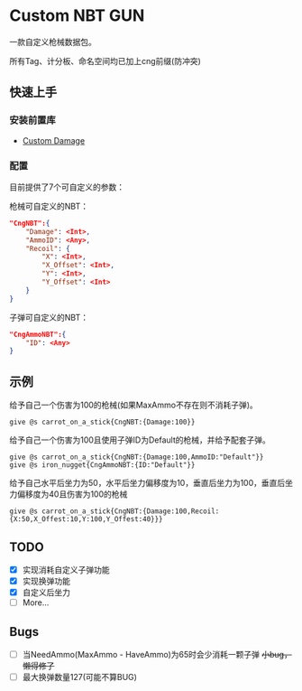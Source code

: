 # Custom NBT GUN
一款自定义枪械数据包。

所有Tag、计分板、命名空间均已加上cng前缀(防冲突)

## 快速上手

### 安装前置库

- [Custom Damage](https://www.mcmod.cn/class/8873.html)

### 配置
目前提供了7个可自定义的参数：

枪械可自定义的NBT：
```JSON
"CngNBT":{
    "Damage": <Int>,
    "AmmoID": <Any>,
    "Recoil": {
        "X": <Int>,
        "X_Offset": <Int>,
        "Y": <Int>,
        "Y_Offset": <Int>
    }
}
```

子弹可自定义的NBT：
```JSON
"CngAmmoNBT":{
    "ID": <Any>
}
```

## 示例

给予自己一个伤害为100的枪械(如果MaxAmmo不存在则不消耗子弹)。

```MCFUNCTION
give @s carrot_on_a_stick{CngNBT:{Damage:100}}
```

给予自己一个伤害为100且使用子弹ID为Default的枪械，并给予配套子弹。

```MCFUNCTION
give @s carrot_on_a_stick{CngNBT:{Damage:100,AmmoID:"Default"}}
give @s iron_nugget{CngAmmoNBT:{ID:"Default"}}
```

给予自己水平后坐力为50，水平后坐力偏移度为10，垂直后坐力为100，垂直后坐力偏移度为40且伤害为100的枪械

```MCFUNCTION
give @s carrot_on_a_stick{CngNBT:{Damage:100,Recoil:{X:50,X_Offest:10,Y:100,Y_Offest:40}}}
```

## TODO

- [x] 实现消耗自定义子弹功能
- [x] 实现换弹功能
- [x] 自定义后坐力
- [ ] More...

## Bugs

- [ ] 当NeedAmmo(MaxAmmo - HaveAmmo)为65时会少消耗一颗子弹 ~~小bug，懒得修了~~
- [ ] 最大换弹数量127(可能不算BUG)